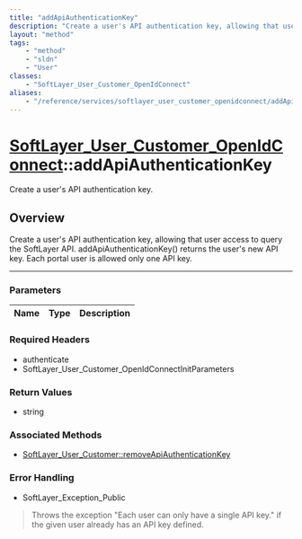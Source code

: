 ```yaml
---
title: "addApiAuthenticationKey"
description: "Create a user's API authentication key, allowing that user access to query the SoftLayer API. addApiAuthenticationKey()... "
layout: "method"
tags:
    - "method"
    - "sldn"
    - "User"
classes:
    - "SoftLayer_User_Customer_OpenIdConnect"
aliases:
    - "/reference/services/softlayer_user_customer_openidconnect/addApiAuthenticationKey"
---
```

# [SoftLayer_User_Customer_OpenIdConnect](/reference/services/SoftLayer_User_Customer_OpenIdConnect)::addApiAuthenticationKey

Create a user's API authentication key.


## Overview 
Create a user's API authentication key, allowing that user access to query the SoftLayer API. addApiAuthenticationKey() returns the user's new API key. Each portal user is allowed only one API key. 

-----

### Parameters 
|Name | Type | Description |
| --- | --- | --- |


### Required Headers
* authenticate
* SoftLayer_User_Customer_OpenIdConnectInitParameters


### Return Values
* string


### Associated Methods

*  [SoftLayer_User_Customer::removeApiAuthenticationKey](/reference/services/SoftLayer_User_Customer/removeApiAuthenticationKey )



### Error Handling

* SoftLayer_Exception_Public 

> Throws the exception "Each user can only have a single API key." if the given user already has an API key defined. 



